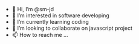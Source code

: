 - 👋 Hi, I’m @sm-jd
- 👀 I’m interested in software developing
- 🌱 I’m currently learning coding
- 💞️ I’m looking to collaborate on javascript project
- 📫 How to reach me ...

<!---
sm-jd/sm-jd is a ✨ special ✨ repository because its `README.md` (this file) appears on your GitHub profile.
You can click the Preview link to take a look at your changes.
--->
